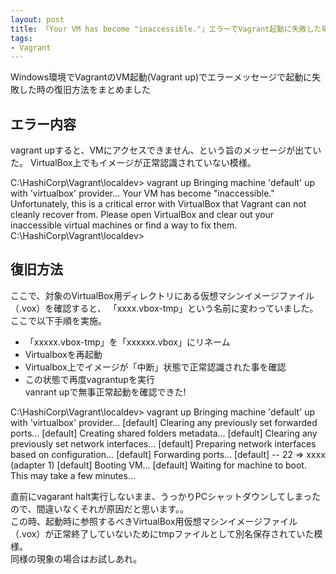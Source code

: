```yaml
---
layout: post
title: 「Your VM has become "inaccessible."」エラーでVagrant起動に失敗した場合の復旧方法
tags: 
- Vagrant
---
```

Windows環境でVagrantのVM起動(Vagrant up)でエラーメッセージで起動に失敗した時の復旧方法をまとめました
  
<!-- more -->

## エラー内容
vagrant upすると、VMにアクセスできません、という旨のメッセージが出ていた。
VirtualBox上でもイメージが正常認識されていない模様。
>
C:\HashiCorp\Vagrant\localdev> vagrant up
Bringing machine 'default' up with 'virtualbox' provider...
Your VM has become "inaccessible." Unfortunately, this is a critical error
with VirtualBox that Vagrant can not cleanly recover from. Please open VirtualBox
and clear out your inaccessible virtual machines or find a way to fix
them.
C:\HashiCorp\Vagrant\localdev> 


## 復旧方法
ここで、対象のVirtualBox用ディレクトリにある仮想マシンイメージファイル（.vox）を確認すると、
「xxxx.vbox-tmp」という名前に変わっていました。  
ここで以下手順を実施。
- 「xxxxx.vbox-tmp」を「xxxxxx.vbox」にリネーム
- Virtualboxを再起動
- Virtualbox上でイメージが「中断」状態で正常認識された事を確認
- この状態で再度vagrantupを実行  
vanrant upで無事正常起動を確認できた!
>
C:\HashiCorp\Vagrant\localdev> vagrant up
Bringing machine 'default' up with 'virtualbox' provider...
[default] Clearing any previously set forwarded ports...
[default] Creating shared folders metadata...
[default] Clearing any previously set network interfaces...
[default] Preparing network interfaces based on configuration...
[default] Forwarding ports...
[default] -- 22 =>  xxxx (adapter 1)
[default] Booting VM...
[default] Waiting for machine to boot. This may take a few minutes...

直前にvagarant halt実行しないまま、うっかりPCシャットダウンしてしまったので、間違いなくそれが原因だと思います。。  
この時、起動時に参照するべきVirtualBox用仮想マシンイメージファイル（.vox）が正常終了していないためにtmpファイルとして別名保存されていた模様。  
同様の現象の場合はお試しあれ。
